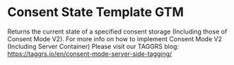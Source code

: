 # Consent State Template GTM
Returns the current state of a specified consent storage (Including those of Consent Mode V2). For more info on how to implement Consent Mode V2 (Including Server Container)
Please visit our TAGGRS blog: https://taggrs.io/en/consent-mode-server-side-tagging/
